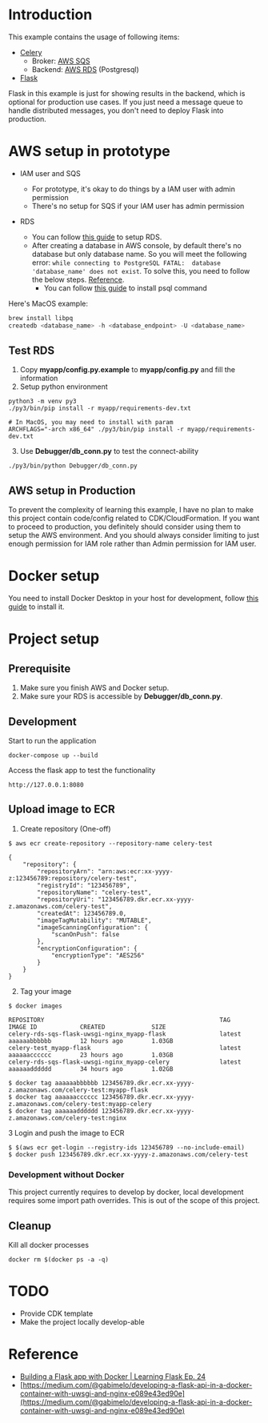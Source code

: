 # Introduction

This example contains the usage of following items:

- [Celery](https://docs.celeryproject.org/en/stable/index.html)
  - Broker: [AWS SQS](https://aws.amazon.com/sqs/)
  - Backend: [AWS RDS](https://aws.amazon.com/rds/) (Postgresql)
- [Flask](https://flask.palletsprojects.com/en/1.1.x/)

Flask in this example is just for showing results in the backend, which is optional for production use cases. If you just need a message queue to handle distributed messages, you don't need to deploy Flask into production.


# AWS setup in prototype

- IAM user and SQS
  - For prototype, it's okay to do things by a IAM user with admin permission
  - There's no setup for SQS if your IAM user has admin permission

- RDS
  - You can follow [this guide](https://docs.aws.amazon.com/AmazonRDS/latest/UserGuide/CHAP_GettingStarted.CreatingConnecting.PostgreSQL.html#) to setup RDS.
  - After creating a database in AWS console, by default there's no database but only database name. So you will meet the following error: `while connecting to PostgreSQL FATAL:  database 'database_name' does not exist`. To solve this, you need to follow the below steps. [Reference](https://stackoverflow.com/questions/17633422/psql-fatal-database-user-does-not-exist).
    - You can follow [this guide](https://blog.timescale.com/tutorials/how-to-install-psql-on-mac-ubuntu-debian-windows/) to install psql command

Here's MacOS example:

```python
brew install libpq
createdb <database_name> -h <database_endpoint> -U <database_name>
```

## Test RDS

1. Copy **myapp/config.py.example** to **myapp/config.py** and fill the information
2. Setup python environment

```
python3 -m venv py3
./py3/bin/pip install -r myapp/requirements-dev.txt

# In MacOS, you may need to install with param
ARCHFLAGS="-arch x86_64" ./py3/bin/pip install -r myapp/requirements-dev.txt
```

3. Use **Debugger/db_conn.py** to test the connect-ability

```
./py3/bin/python Debugger/db_conn.py
```

## AWS setup in Production

To prevent the complexity of learning this example, I have no plan to make this project contain code/config related to CDK/CloudFormation. If you want to proceed to production, you definitely should consider using them to setup the AWS environment. And you should always consider limiting to just enough permission for IAM role rather than Admin permission for IAM user.


# Docker setup

You need to install Docker Desktop in your host for development, follow [this guide](https://docs.docker.com/desktop/) to install it.

# Project setup

## Prerequisite

1. Make sure you finish AWS and Docker setup.
2. Make sure your RDS is accessible by **Debugger/db_conn.py**.

## Development

Start to run the application

```
docker-compose up --build
```

Access the flask app to test the functionality

```
http://127.0.0.1:8080
```

## Upload image to ECR

1. Create repository (One-off)

```
$ aws ecr create-repository --repository-name celery-test

{
    "repository": {
        "repositoryArn": "arn:aws:ecr:xx-yyyy-z:123456789:repository/celery-test",
        "registryId": "123456789",
        "repositoryName": "celery-test",
        "repositoryUri": "123456789.dkr.ecr.xx-yyyy-z.amazonaws.com/celery-test",
        "createdAt": 123456789.0,
        "imageTagMutability": "MUTABLE",
        "imageScanningConfiguration": {
            "scanOnPush": false
        },
        "encryptionConfiguration": {
            "encryptionType": "AES256"
        }
    }
}
```

2. Tag your image

```
$ docker images

REPOSITORY                                                 TAG                 IMAGE ID            CREATED             SIZE
celery-rds-sqs-flask-uwsgi-nginx_myapp-flask               latest              aaaaaabbbbbb        12 hours ago        1.03GB
celery-test_myapp-flask                                    latest              aaaaaacccccc        23 hours ago        1.03GB
celery-rds-sqs-flask-uwsgi-nginx_myapp-celery              latest              aaaaaadddddd        34 hours ago        1.02GB

$ docker tag aaaaaabbbbbb 123456789.dkr.ecr.xx-yyyy-z.amazonaws.com/celery-test:myapp-flask
$ docker tag aaaaaacccccc 123456789.dkr.ecr.xx-yyyy-z.amazonaws.com/celery-test:myapp-celery
$ docker tag aaaaaadddddd 123456789.dkr.ecr.xx-yyyy-z.amazonaws.com/celery-test:nginx
```

3 Login and push the image to ECR

```
$ $(aws ecr get-login --registry-ids 123456789 --no-include-email)
$ docker push 123456789.dkr.ecr.xx-yyyy-z.amazonaws.com/celery-test
```

### Development without Docker

This project currently requires to develop by docker, local development requires some import path overrides. This is out of the scope of this project.


## Cleanup

Kill all docker processes

```
docker rm $(docker ps -a -q)
```


# TODO

- Provide CDK template
- Make the project locally develop-able


# Reference

- [Building a Flask app with Docker | Learning Flask Ep. 24](https://pythonise.com/series/learning-flask/building-a-flask-app-with-docker-compose)
- [https://medium.com/@gabimelo/developing-a-flask-api-in-a-docker-container-with-uwsgi-and-nginx-e089e43ed90e](https://medium.com/@gabimelo/developing-a-flask-api-in-a-docker-container-with-uwsgi-and-nginx-e089e43ed90e) 
